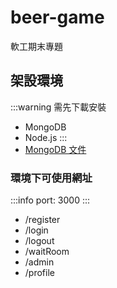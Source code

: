 # beer-game
軟工期末專題
## 架設環境
:::warning
需先下載安裝
- MongoDB
- Node.js
:::
- [MongoDB 文件](https://docs.mongodb.com/v3.2/tutorial/install-mongodb-on-windows/)
### 環境下可使用網址
:::info
port: 3000
:::
- /register
- /login
- /logout
- /waitRoom
- /admin
- /profile
